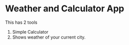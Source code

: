 # Weather and Calculator App
This has 2 tools
1. Simple Calculator
2. Shows weather of your current city.
